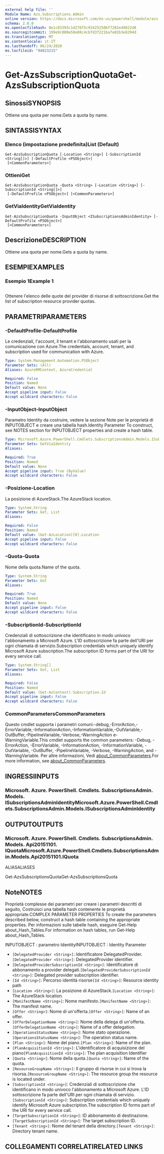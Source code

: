 ```yaml
---
external help file: ''
Module Name: Azs.Subscriptions.Admin
online version: https://docs.microsoft.com/en-us/powershell/module/azs.subscriptions.admin/get-azssubscriptionquota
schema: 2.0.0
ms.openlocfilehash: 8e1c03393c1d276f5c93425250bf7202e49022d8
ms.sourcegitcommit: 199e9c800e58e88c4cbfd3f221bafe02b3e8294d
ms.translationtype: MT
ms.contentlocale: it-IT
ms.lasthandoff: 06/24/2020
ms.locfileid: "94023215"
---
```

# <span data-ttu-id="8902f-101">Get-AzsSubscriptionQuota</span><span class="sxs-lookup"><span data-stu-id="8902f-101">Get-AzsSubscriptionQuota</span></span>

## <span data-ttu-id="8902f-102">Sinossi</span><span class="sxs-lookup"><span data-stu-id="8902f-102">SYNOPSIS</span></span>
<span data-ttu-id="8902f-103">Ottiene una quota per nome.</span><span class="sxs-lookup"><span data-stu-id="8902f-103">Gets a quota by name.</span></span>

## <span data-ttu-id="8902f-104">SINTASSI</span><span class="sxs-lookup"><span data-stu-id="8902f-104">SYNTAX</span></span>

### <span data-ttu-id="8902f-105">Elenco (impostazione predefinita)</span><span class="sxs-lookup"><span data-stu-id="8902f-105">List (Default)</span></span>
```
Get-AzsSubscriptionQuota [-Location <String>] [-SubscriptionId <String[]>] [-DefaultProfile <PSObject>]
 [<CommonParameters>]
```

### <span data-ttu-id="8902f-106">Ottieni</span><span class="sxs-lookup"><span data-stu-id="8902f-106">Get</span></span>
```
Get-AzsSubscriptionQuota -Quota <String> [-Location <String>] [-SubscriptionId <String[]>]
 [-DefaultProfile <PSObject>] [<CommonParameters>]
```

### <span data-ttu-id="8902f-107">GetViaIdentity</span><span class="sxs-lookup"><span data-stu-id="8902f-107">GetViaIdentity</span></span>
```
Get-AzsSubscriptionQuota -InputObject <ISubscriptionsAdminIdentity> [-DefaultProfile <PSObject>]
 [<CommonParameters>]
```

## <span data-ttu-id="8902f-108">Descrizione</span><span class="sxs-lookup"><span data-stu-id="8902f-108">DESCRIPTION</span></span>
<span data-ttu-id="8902f-109">Ottiene una quota per nome.</span><span class="sxs-lookup"><span data-stu-id="8902f-109">Gets a quota by name.</span></span>

## <span data-ttu-id="8902f-110">ESEMPI</span><span class="sxs-lookup"><span data-stu-id="8902f-110">EXAMPLES</span></span>

### <span data-ttu-id="8902f-111">Esempio 1</span><span class="sxs-lookup"><span data-stu-id="8902f-111">Example 1</span></span>
```powershell

```

<span data-ttu-id="8902f-112">Ottenere l'elenco delle quote del provider di risorse di sottoscrizione.</span><span class="sxs-lookup"><span data-stu-id="8902f-112">Get the list of subscription resource provider quotas.</span></span>

## <span data-ttu-id="8902f-113">PARAMETRI</span><span class="sxs-lookup"><span data-stu-id="8902f-113">PARAMETERS</span></span>

### <span data-ttu-id="8902f-114">-DefaultProfile</span><span class="sxs-lookup"><span data-stu-id="8902f-114">-DefaultProfile</span></span>
<span data-ttu-id="8902f-115">Le credenziali, l'account, il tenant e l'abbonamento usati per la comunicazione con Azure.</span><span class="sxs-lookup"><span data-stu-id="8902f-115">The credentials, account, tenant, and subscription used for communication with Azure.</span></span>

```yaml
Type: System.Management.Automation.PSObject
Parameter Sets: (All)
Aliases: AzureRMContext, AzureCredential

Required: False
Position: Named
Default value: None
Accept pipeline input: False
Accept wildcard characters: False

```

### <span data-ttu-id="8902f-116">-InputObject</span><span class="sxs-lookup"><span data-stu-id="8902f-116">-InputObject</span></span>
<span data-ttu-id="8902f-117">Parametro Identity da costruire, vedere la sezione Note per le proprietà di INPUTOBJECT e creare una tabella hash.</span><span class="sxs-lookup"><span data-stu-id="8902f-117">Identity Parameter To construct, see NOTES section for INPUTOBJECT properties and create a hash table.</span></span>

```yaml
Type: Microsoft.Azure.PowerShell.Cmdlets.SubscriptionsAdmin.Models.ISubscriptionsAdminIdentity
Parameter Sets: GetViaIdentity
Aliases:

Required: True
Position: Named
Default value: None
Accept pipeline input: True (ByValue)
Accept wildcard characters: False

```

### <span data-ttu-id="8902f-118">-Posizione</span><span class="sxs-lookup"><span data-stu-id="8902f-118">-Location</span></span>
<span data-ttu-id="8902f-119">La posizione di AzureStack.</span><span class="sxs-lookup"><span data-stu-id="8902f-119">The AzureStack location.</span></span>

```yaml
Type: System.String
Parameter Sets: Get, List
Aliases:

Required: False
Position: Named
Default value: (Get-AzLocation)[0].Location
Accept pipeline input: False
Accept wildcard characters: False

```

### <span data-ttu-id="8902f-120">-Quota</span><span class="sxs-lookup"><span data-stu-id="8902f-120">-Quota</span></span>
<span data-ttu-id="8902f-121">Nome della quota.</span><span class="sxs-lookup"><span data-stu-id="8902f-121">Name of the quota.</span></span>

```yaml
Type: System.String
Parameter Sets: Get
Aliases:

Required: True
Position: Named
Default value: None
Accept pipeline input: False
Accept wildcard characters: False

```

### <span data-ttu-id="8902f-122">-SubscriptionId</span><span class="sxs-lookup"><span data-stu-id="8902f-122">-SubscriptionId</span></span>
<span data-ttu-id="8902f-123">Credenziali di sottoscrizione che identificano in modo univoco l'abbonamento a Microsoft Azure. L'ID sottoscrizione fa parte dell'URI per ogni chiamata di servizio.</span><span class="sxs-lookup"><span data-stu-id="8902f-123">Subscription credentials which uniquely identify Microsoft Azure subscription.The subscription ID forms part of the URI for every service call.</span></span>

```yaml
Type: System.String[]
Parameter Sets: Get, List
Aliases:

Required: False
Position: Named
Default value: (Get-AzContext).Subscription.Id
Accept pipeline input: False
Accept wildcard characters: False

```

### <span data-ttu-id="8902f-124">CommonParameters</span><span class="sxs-lookup"><span data-stu-id="8902f-124">CommonParameters</span></span>
<span data-ttu-id="8902f-125">Questo cmdlet supporta i parametri comuni:-debug,-ErrorAction,-ErrorVariable,-InformationAction,-InformationVariable,-OutVariable,-OutBuffer,-PipelineVariable,-Verbose,-WarningAction e-WarningVariable.</span><span class="sxs-lookup"><span data-stu-id="8902f-125">This cmdlet supports the common parameters: -Debug, -ErrorAction, -ErrorVariable, -InformationAction, -InformationVariable, -OutVariable, -OutBuffer, -PipelineVariable, -Verbose, -WarningAction, and -WarningVariable.</span></span> <span data-ttu-id="8902f-126">Per altre informazioni, Vedi [about_CommonParameters](http://go.microsoft.com/fwlink/?LinkID=113216).</span><span class="sxs-lookup"><span data-stu-id="8902f-126">For more information, see [about_CommonParameters](http://go.microsoft.com/fwlink/?LinkID=113216).</span></span>

## <span data-ttu-id="8902f-127">INGRESSI</span><span class="sxs-lookup"><span data-stu-id="8902f-127">INPUTS</span></span>

### <span data-ttu-id="8902f-128">Microsoft. Azure. PowerShell. Cmdlets. SubscriptionsAdmin. Models. ISubscriptionsAdminIdentity</span><span class="sxs-lookup"><span data-stu-id="8902f-128">Microsoft.Azure.PowerShell.Cmdlets.SubscriptionsAdmin.Models.ISubscriptionsAdminIdentity</span></span>

## <span data-ttu-id="8902f-129">OUTPUT</span><span class="sxs-lookup"><span data-stu-id="8902f-129">OUTPUTS</span></span>

### <span data-ttu-id="8902f-130">Microsoft. Azure. PowerShell. Cmdlets. SubscriptionsAdmin. Models. Api20151101. IQuota</span><span class="sxs-lookup"><span data-stu-id="8902f-130">Microsoft.Azure.PowerShell.Cmdlets.SubscriptionsAdmin.Models.Api20151101.IQuota</span></span>

<span data-ttu-id="8902f-131">ALIAS</span><span class="sxs-lookup"><span data-stu-id="8902f-131">ALIASES</span></span>

<span data-ttu-id="8902f-132">Get-AzsSubscriptionsQuota</span><span class="sxs-lookup"><span data-stu-id="8902f-132">Get-AzsSubscriptionsQuota</span></span>

## <span data-ttu-id="8902f-133">Note</span><span class="sxs-lookup"><span data-stu-id="8902f-133">NOTES</span></span>

<span data-ttu-id="8902f-134">Proprietà complesse dei parametri per creare i parametri descritti di seguito, Costruisci una tabella hash contenente le proprietà appropriate.</span><span class="sxs-lookup"><span data-stu-id="8902f-134">COMPLEX PARAMETER PROPERTIES To create the parameters described below, construct a hash table containing the appropriate properties.</span></span> <span data-ttu-id="8902f-135">Per informazioni sulle tabelle hash, eseguire Get-Help about_Hash_Tables.</span><span class="sxs-lookup"><span data-stu-id="8902f-135">For information on hash tables, run Get-Help about_Hash_Tables.</span></span>

<span data-ttu-id="8902f-136">INPUTOBJECT <ISubscriptionsAdminIdentity> : parametro Identity</span><span class="sxs-lookup"><span data-stu-id="8902f-136">INPUTOBJECT <ISubscriptionsAdminIdentity>: Identity Parameter</span></span>
  - <span data-ttu-id="8902f-137">`[DelegatedProvider <String>]`: Identificatore DelegatedProvider.</span><span class="sxs-lookup"><span data-stu-id="8902f-137">`[DelegatedProvider <String>]`: DelegatedProvider identifier.</span></span>
  - <span data-ttu-id="8902f-138">`[DelegatedProviderSubscriptionId <String>]`: Identificatore di abbonamento a provider delegati.</span><span class="sxs-lookup"><span data-stu-id="8902f-138">`[DelegatedProviderSubscriptionId <String>]`: Delegated provider subscription identifier.</span></span>
  - <span data-ttu-id="8902f-139">`[Id <String>]`: Percorso identità risorse</span><span class="sxs-lookup"><span data-stu-id="8902f-139">`[Id <String>]`: Resource identity path</span></span>
  - <span data-ttu-id="8902f-140">`[Location <String>]`: La posizione di AzureStack.</span><span class="sxs-lookup"><span data-stu-id="8902f-140">`[Location <String>]`: The AzureStack location.</span></span>
  - <span data-ttu-id="8902f-141">`[ManifestName <String>]`: Nome manifesto.</span><span class="sxs-lookup"><span data-stu-id="8902f-141">`[ManifestName <String>]`: The manifest name.</span></span>
  - <span data-ttu-id="8902f-142">`[Offer <String>]`: Nome di un'offerta.</span><span class="sxs-lookup"><span data-stu-id="8902f-142">`[Offer <String>]`: Name of an offer.</span></span>
  - <span data-ttu-id="8902f-143">`[OfferDelegationName <String>]`: Nome della delega di un'offerta.</span><span class="sxs-lookup"><span data-stu-id="8902f-143">`[OfferDelegationName <String>]`: Name of a offer delegation.</span></span>
  - <span data-ttu-id="8902f-144">`[OperationsStatusName <String>]`: Nome stato operazione.</span><span class="sxs-lookup"><span data-stu-id="8902f-144">`[OperationsStatusName <String>]`: The operation status name.</span></span>
  - <span data-ttu-id="8902f-145">`[Plan <String>]`: Nome del piano.</span><span class="sxs-lookup"><span data-stu-id="8902f-145">`[Plan <String>]`: Name of the plan.</span></span>
  - <span data-ttu-id="8902f-146">`[PlanAcquisitionId <String>]`: L'identificatore di acquisizione del piano</span><span class="sxs-lookup"><span data-stu-id="8902f-146">`[PlanAcquisitionId <String>]`: The plan acquisition Identifier</span></span>
  - <span data-ttu-id="8902f-147">`[Quota <String>]`: Nome della quota.</span><span class="sxs-lookup"><span data-stu-id="8902f-147">`[Quota <String>]`: Name of the quota.</span></span>
  - <span data-ttu-id="8902f-148">`[ResourceGroupName <String>]`: Il gruppo di risorse in cui si trova la risorsa.</span><span class="sxs-lookup"><span data-stu-id="8902f-148">`[ResourceGroupName <String>]`: The resource group the resource is located under.</span></span>
  - <span data-ttu-id="8902f-149">`[SubscriptionId <String>]`: Credenziali di sottoscrizione che identificano in modo univoco l'abbonamento a Microsoft Azure. L'ID sottoscrizione fa parte dell'URI per ogni chiamata di servizio.</span><span class="sxs-lookup"><span data-stu-id="8902f-149">`[SubscriptionId <String>]`: Subscription credentials which uniquely identify Microsoft Azure subscription.The subscription ID forms part of the URI for every service call.</span></span>
  - <span data-ttu-id="8902f-150">`[TargetSubscriptionId <String>]`: ID abbonamento di destinazione.</span><span class="sxs-lookup"><span data-stu-id="8902f-150">`[TargetSubscriptionId <String>]`: The target subscription ID.</span></span>
  - <span data-ttu-id="8902f-151">`[Tenant <String>]`: Nome del tenant della directory.</span><span class="sxs-lookup"><span data-stu-id="8902f-151">`[Tenant <String>]`: Directory tenant name.</span></span>

## <span data-ttu-id="8902f-152">COLLEGAMENTI CORRELATI</span><span class="sxs-lookup"><span data-stu-id="8902f-152">RELATED LINKS</span></span>

